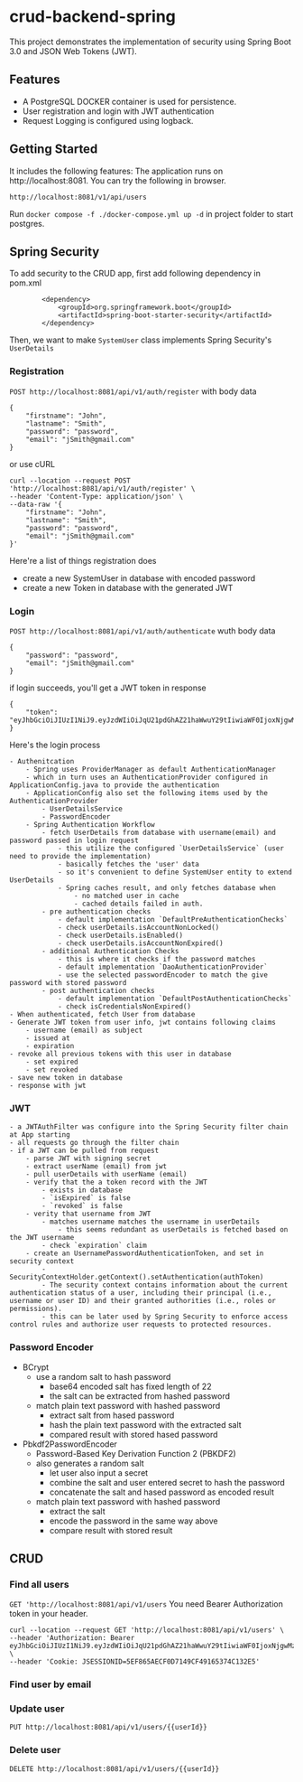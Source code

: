 # crud-backend-spring

This project demonstrates the implementation of security using Spring Boot 3.0 and JSON Web Tokens (JWT).

## Features

- A PostgreSQL DOCKER container is used for persistence.
- User registration and login with JWT authentication
- Request Logging is configured using logback.

## Getting Started
It includes the following features:
The application runs on http://localhost:8081. You can try the following in browser.

```
http://localhost:8081/v1/api/users
```


Run `docker compose -f ./docker-compose.yml up -d` in project folder to start postgres.


## Spring Security 

To add security to the CRUD app, first add following dependency in pom.xml

```
        <dependency>
			<groupId>org.springframework.boot</groupId>
			<artifactId>spring-boot-starter-security</artifactId>
		</dependency>
```

Then, we want to make `SystemUser` class implements Spring Security's `UserDetails`

### Registration

`POST http://localhost:8081/api/v1/auth/register`
with body data 

```
{
    "firstname": "John",
    "lastname": "Smith",
    "password": "password",
    "email": "jSmith@gmail.com"
}
```

or use cURL
```
curl --location --request POST 'http://localhost:8081/api/v1/auth/register' \
--header 'Content-Type: application/json' \
--data-raw '{
    "firstname": "John",
    "lastname": "Smith",
    "password": "password",
    "email": "jSmith@gmail.com"
}'
```

Here're a list of things registration does
- create a new SystemUser in database with encoded password
- create a new Token in database with the generated JWT

### Login

`POST http://localhost:8081/api/v1/auth/authenticate`
wuth body data
```
{
    "password": "password",
    "email": "jSmith@gmail.com"
}
```
if login succeeds, you'll get a JWT token in response
```
{
    "token": "eyJhbGciOiJIUzI1NiJ9.eyJzdWIiOiJqU21pdGhAZ21haWwuY29tIiwiaWF0IjoxNjgwMzgyOTgzLCJleHAiOjE2ODAzODQ0MjN9.BtGVYX4Pku8PtAT2Y9zuWOJkFIQhHcTQCUFsfm8FHI4"
}
```

Here's the login process


    - Authenitcation
        - Spring uses ProviderManager as default AuthenticationManager
        - which in turn uses an AuthenticationProvider configured in ApplicationConfig.java to provide the authentication
        - ApplicationConfig also set the following items used by the AuthenticationProvider
            - UserDetailsService
            - PasswordEncoder
        - Spring Authentication Workflow
            - fetch UserDetails from database with username(email) and password passed in login request
                - this utilize the configured `UserDetailsService` (user need to provide the implementation)
                - basically fetches the 'user' data
                - so it's convenient to define SystemUser entity to extend UserDetails
                - Spring caches result, and only fetches database when  
                    - no matched user in cache 
                    - cached details failed in auth.
            - pre authentication checks
                - default implementation `DefaultPreAuthenticationChecks`
                - check userDetails.isAccountNonLocked()
                - check userDetails.isEnabled()
                - check userDetails.isAccountNonExpired()
            - additional Authentication Checks
                - this is where it checks if the password matches
                - default implementation `DaoAuthenticationProvider`
                - use the selected passwordEncoder to match the give password with stored password
            - post authentication checks
                - default implementation `DefaultPostAuthenticationChecks`
                - check isCredentialsNonExpired()
    - When authenticated, fetch User from database
    - Generate JWT token from user info, jwt contains following claims
        - username (email) as subject
        - issued at
        - expiration
    - revoke all previous tokens with this user in database
        - set expired
        - set revoked
    - save new token in database
    - response with jwt

### JWT
    - a JWTAuthFilter was configure into the Spring Security filter chain at App starting
    - all requests go through the filter chain
    - if a JWT can be pulled from request
        - parse JWT with signing secret
        - extract userName (email) from jwt 
        - pull userDetails with userName (email)
        - verify that the a token record with the JWT
            - exists in database
            - `isExpired` is false
            - `revoked` is false
        - verity that username from JWT
            - matches username matches the username in userDetails
                - this seems redundant as userDetails is fetched based on the JWT username
            - check `expiration` claim 
        - create an UsernamePasswordAuthenticationToken, and set in security context
            - SecurityContextHolder.getContext().setAuthentication(authToken)
            - The security context contains information about the current authentication status of a user, including their principal (i.e., username or user ID) and their granted authorities (i.e., roles or permissions).
            - this can be later used by Spring Security to enforce access control rules and authorize user requests to protected resources.


### Password Encoder

 - BCrypt
    - use a random salt to hash password
        - base64 encoded salt has fixed length of 22
        - the salt can be extracted from hashed password 
    - match plain text password with hashed password
        - extract salt from hased password
        - hash the plain text password with the extracted salt
        - compared result with stored hased password 
 - Pbkdf2PasswordEncoder
    - Password-Based Key Derivation Function 2 (PBKDF2)
    - also generates a random salt
        - let user also input a secret
        - combine the salt and user entered secret to hash the password
        - concatenate the salt and hased password as encoded result
    - match plain text password with hashed password
        - extract the salt
        - encode the password in the same way above
        - compare result with stored result


## CRUD

### Find all users
`GET 'http://localhost:8081/api/v1/users`
You need Bearer Authorization token in your header.

```
curl --location --request GET 'http://localhost:8081/api/v1/users' \
--header 'Authorization: Bearer eyJhbGciOiJIUzI1NiJ9.eyJzdWIiOiJqU21pdGhAZ21haWwuY29tIiwiaWF0IjoxNjgwMzgyOTgzLCJleHAiOjE2ODAzODQ0MjN9.BtGVYX4Pku8PtAT2Y9zuWOJkFIQhHcTQCUFsfm8FHI4' \
--header 'Cookie: JSESSIONID=5EF865AECF0D7149CF49165374C132E5'
```

### Find user by email



### Update user
```
PUT http://localhost:8081/api/v1/users/{{userId}}
```

### Delete user

```
DELETE http://localhost:8081/api/v1/users/{{userId}}
```

